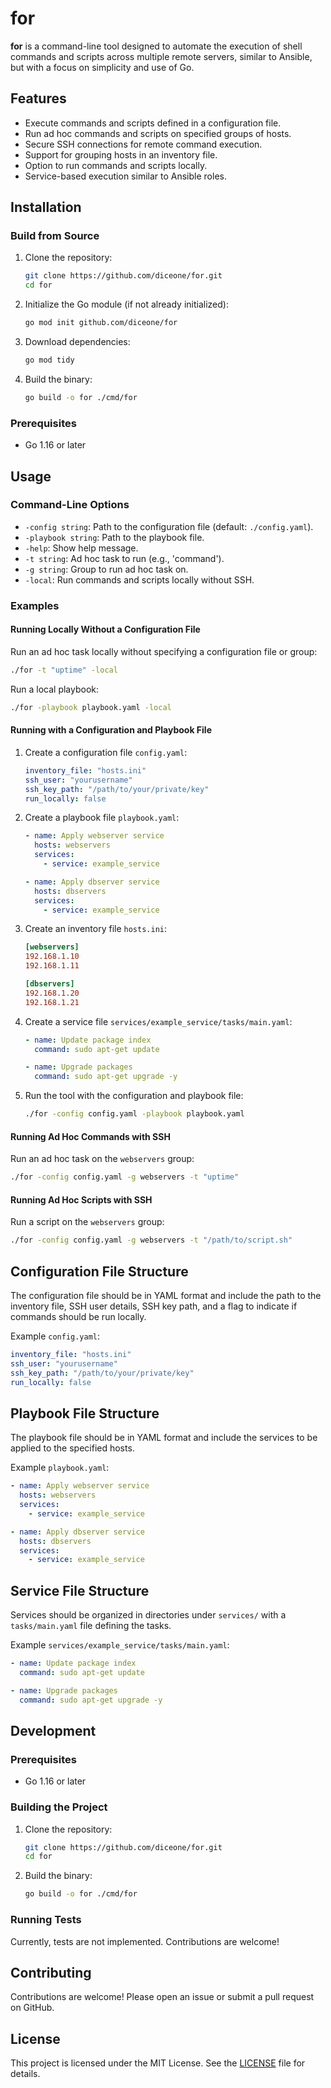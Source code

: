 # for

**for** is a command-line tool designed to automate the execution of shell commands and scripts across multiple remote servers, similar to Ansible, but with a focus on simplicity and use of Go.

## Features

- Execute commands and scripts defined in a configuration file.
- Run ad hoc commands and scripts on specified groups of hosts.
- Secure SSH connections for remote command execution.
- Support for grouping hosts in an inventory file.
- Option to run commands and scripts locally.
- Service-based execution similar to Ansible roles.

## Installation

### Build from Source

1. Clone the repository:
   ```bash
   git clone https://github.com/diceone/for.git
   cd for
   ```

2. Initialize the Go module (if not already initialized):
   ```bash
   go mod init github.com/diceone/for
   ```

3. Download dependencies:
   ```bash
   go mod tidy
   ```

4. Build the binary:
   ```bash
   go build -o for ./cmd/for
   ```

### Prerequisites

- Go 1.16 or later

## Usage

### Command-Line Options

- `-config string`: Path to the configuration file (default: `./config.yaml`).
- `-playbook string`: Path to the playbook file.
- `-help`: Show help message.
- `-t string`: Ad hoc task to run (e.g., 'command').
- `-g string`: Group to run ad hoc task on.
- `-local`: Run commands and scripts locally without SSH.

### Examples

#### Running Locally Without a Configuration File

Run an ad hoc task locally without specifying a configuration file or group:

```bash
./for -t "uptime" -local
```

Run a local playbook:

```bash
./for -playbook playbook.yaml -local
```

#### Running with a Configuration and Playbook File

1. Create a configuration file `config.yaml`:

   ```yaml
   inventory_file: "hosts.ini"
   ssh_user: "yourusername"
   ssh_key_path: "/path/to/your/private/key"
   run_locally: false
   ```

2. Create a playbook file `playbook.yaml`:

   ```yaml
   - name: Apply webserver service
     hosts: webservers
     services:
       - service: example_service

   - name: Apply dbserver service
     hosts: dbservers
     services:
       - service: example_service
   ```

3. Create an inventory file `hosts.ini`:

   ```ini
   [webservers]
   192.168.1.10
   192.168.1.11

   [dbservers]
   192.168.1.20
   192.168.1.21
   ```

4. Create a service file `services/example_service/tasks/main.yaml`:

   ```yaml
   - name: Update package index
     command: sudo apt-get update

   - name: Upgrade packages
     command: sudo apt-get upgrade -y
   ```

5. Run the tool with the configuration and playbook file:

   ```bash
   ./for -config config.yaml -playbook playbook.yaml
   ```

#### Running Ad Hoc Commands with SSH

Run an ad hoc task on the `webservers` group:

```bash
./for -config config.yaml -g webservers -t "uptime"
```

#### Running Ad Hoc Scripts with SSH

Run a script on the `webservers` group:

```bash
./for -config config.yaml -g webservers -t "/path/to/script.sh"
```

## Configuration File Structure

The configuration file should be in YAML format and include the path to the inventory file, SSH user details, SSH key path, and a flag to indicate if commands should be run locally.

Example `config.yaml`:

```yaml
inventory_file: "hosts.ini"
ssh_user: "yourusername"
ssh_key_path: "/path/to/your/private/key"
run_locally: false
```

## Playbook File Structure

The playbook file should be in YAML format and include the services to be applied to the specified hosts.

Example `playbook.yaml`:

```yaml
- name: Apply webserver service
  hosts: webservers
  services:
    - service: example_service

- name: Apply dbserver service
  hosts: dbservers
  services:
    - service: example_service
```

## Service File Structure

Services should be organized in directories under `services/` with a `tasks/main.yaml` file defining the tasks.

Example `services/example_service/tasks/main.yaml`:

```yaml
- name: Update package index
  command: sudo apt-get update

- name: Upgrade packages
  command: sudo apt-get upgrade -y
```

## Development

### Prerequisites

- Go 1.16 or later

### Building the Project

1. Clone the repository:
   ```bash
   git clone https://github.com/diceone/for.git
   cd for
   ```

2. Build the binary:
   ```bash
   go build -o for ./cmd/for
   ```

### Running Tests

Currently, tests are not implemented. Contributions are welcome!

## Contributing

Contributions are welcome! Please open an issue or submit a pull request on GitHub.

## License

This project is licensed under the MIT License. See the [LICENSE](LICENSE) file for details.
